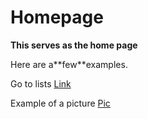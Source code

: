 # Homepage

**This serves as the home page**

<p> Here are a**few**examples.<p>  
  
Go to lists [Link](Lists.md)

Example of a picture [Pic](picture.md)

